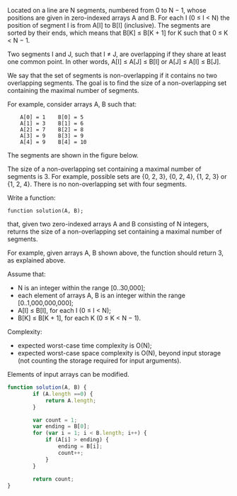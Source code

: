 Located on a line are N segments, numbered from 0 to N − 1, whose positions are given in zero-indexed arrays A and B. For each I (0 ≤ I < N) the position of segment I is from A[I] to B[I] (inclusive). The segments are sorted by their ends, which means that B[K] ≤ B[K + 1] for K such that 0 ≤ K < N − 1.

Two segments I and J, such that I ≠ J, are overlapping if they share at least one common point. In other words, A[I] ≤ A[J] ≤ B[I] or A[J] ≤ A[I] ≤ B[J].

We say that the set of segments is non-overlapping if it contains no two overlapping segments. The goal is to find the size of a non-overlapping set containing the maximal number of segments.

For example, consider arrays A, B such that:

```
    A[0] = 1    B[0] = 5
    A[1] = 3    B[1] = 6
    A[2] = 7    B[2] = 8
    A[3] = 9    B[3] = 9
    A[4] = 9    B[4] = 10
```
The segments are shown in the figure below.



The size of a non-overlapping set containing a maximal number of segments is 3. For example, possible sets are {0, 2, 3}, {0, 2, 4}, {1, 2, 3} or {1, 2, 4}. There is no non-overlapping set with four segments.

Write a function:

```
function solution(A, B);
```

that, given two zero-indexed arrays A and B consisting of N integers, returns the size of a non-overlapping set containing a maximal number of segments.

For example, given arrays A, B shown above, the function should return 3, as explained above.

Assume that:

* N is an integer within the range [0..30,000];
* each element of arrays A, B is an integer within the range [0..1,000,000,000];
* A[I] ≤ B[I], for each I (0 ≤ I < N);
* B[K] ≤ B[K + 1], for each K (0 ≤ K < N − 1).

Complexity:

* expected worst-case time complexity is O(N);
* expected worst-case space complexity is O(N), beyond input storage (not counting the storage required for input arguments).

Elements of input arrays can be modified.

```javascript
function solution(A, B) {
		if (A.length ==0) {
            return A.length;
        }

        var count = 1;
        var ending = B[0];
        for (var i = 1; i < B.length; i++) {
            if (A[i] > ending) {
                ending = B[i];
                count++;
            }
        }
        
        return count;
}
```
